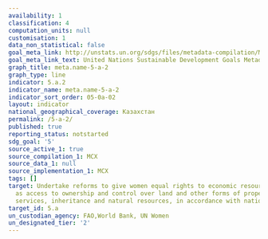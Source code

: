 ```yaml
---
availability: 1
classification: 4
computation_units: null
customisation: 1
data_non_statistical: false
goal_meta_link: http://unstats.un.org/sdgs/files/metadata-compilation/Metadata-Goal-5.pdf
goal_meta_link_text: United Nations Sustainable Development Goals Metadata (pdf 634kB)
graph_title: meta.name-5-a-2
graph_type: line
indicator: 5.a.2
indicator_name: meta.name-5-a-2
indicator_sort_order: 05-0a-02
layout: indicator
national_geographical_coverage: Казахстан
permalink: /5-a-2/
published: true
reporting_status: notstarted
sdg_goal: '5'
source_active_1: true
source_compilation_1: МСХ
source_data_1: null
source_implementation_1: МСХ
tags: []
target: Undertake reforms to give women equal rights to economic resources, as well
  as access to ownership and control over land and other forms of property, financial
  services, inheritance and natural resources, in accordance with national laws
target_id: 5.a
un_custodian_agency: FAO,World Bank, UN Women
un_designated_tier: '2'
---
```

